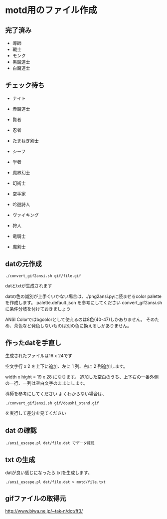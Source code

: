 # motd用のファイル作成

## 完了済み

* 導師
* 戦士
* モンク
* 黒魔道士
* 白魔道士

## チェック待ち

* ナイト
* 赤魔道士
* 賢者
* 忍者
* たまねぎ剣士
* シーフ
* 学者

* 魔界幻士
* 幻術士
* 空手家
* 吟遊詩人
* ヴァイキング
* 狩人
* 竜騎士
* 魔剣士

## datの元作成

    ./convert_gif2ansi.sh gif/file.gif

datとtxtが生成されます

datの色の識別が上手くいかない場合は、./png2ansi.pyに読ませるcolor paletteを作成します。
palette.default.json を参考にしてください
convert_gif2ansi.sh に条件分岐を付けておきましょう

ANSI Colorではbgcolorとして使えるのは8色(40-47)しかありません。
そのため、茶色など発色しないものは別の色に換えるしかありません。

## 作ったdatを手直し

生成されたファイルは16 x 24です

空文字行 x 2 を上下に追加、左に 1 列、右に 2 列追加します。

width x hight = 19 x 28 になります。
追加した空白のうち、上下右の一番外側の一行、一列は空白文字のままにします。

導師を参考にしてください
よくわからない場合は、

    ./convert_gif2ansi.sh gif/doushi_stand.gif

を実行して差分を見てください

## dat の確認

    ./ansi_escape.pl dat/file.dat でデータ確認

## txt の生成

datが良い感じになったら.txtを生成します。

    ./ansi_escape.pl dat/file.dat > motd/file.txt

## gifファイルの取得元

http://www.biwa.ne.jp/~tak-n/dot/ff3/
